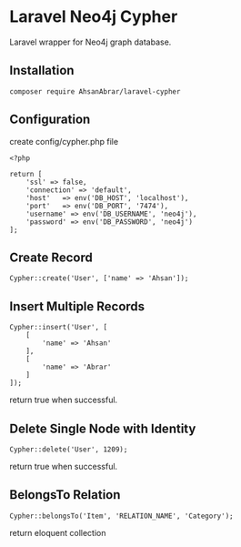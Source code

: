 # Laravel Neo4j Cypher
Laravel wrapper for Neo4j graph database.

## Installation
```
composer require AhsanAbrar/laravel-cypher
```

## Configuration

create config/cypher.php file

```
<?php

return [
    'ssl' => false,
    'connection' => 'default',
    'host'   => env('DB_HOST', 'localhost'),
    'port'   => env('DB_PORT', '7474'),
    'username' => env('DB_USERNAME', 'neo4j'),
    'password' => env('DB_PASSWORD', 'neo4j')
];
```

## Create Record

```
Cypher::create('User', ['name' => 'Ahsan']);
```

## Insert Multiple Records

```
Cypher::insert('User', [
    [
        'name' => 'Ahsan'
    ],
    [
        'name' => 'Abrar'
    ]
]);
```

return true when successful.

## Delete Single Node with Identity

```
Cypher::delete('User', 1209);
```

return true when successful.

## BelongsTo Relation
```
Cypher::belongsTo('Item', 'RELATION_NAME', 'Category');
```
return eloquent collection
